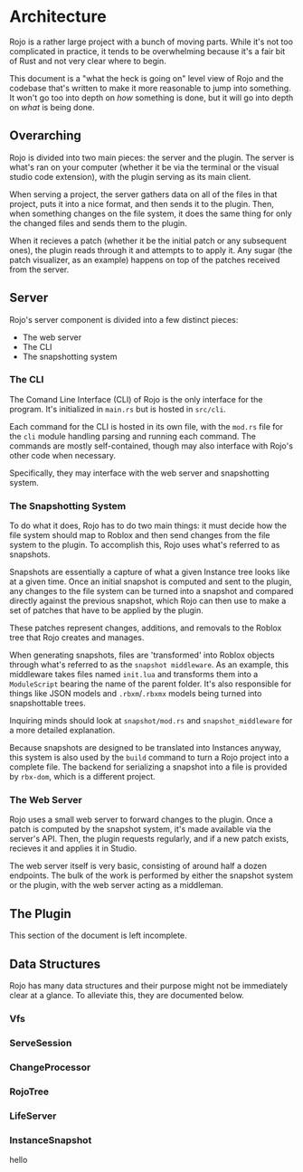 # Architecture

Rojo is a rather large project with a bunch of moving parts. While it's not too complicated in practice, it tends to be overwhelming because it's a fair bit of Rust and not very clear where to begin.

This document is a "what the heck is going on" level view of Rojo and the codebase that's written to make it more reasonable to jump into something. It won't go too into depth on *how* something is done, but it will go into depth on *what* is being done.

## Overarching

Rojo is divided into two main pieces: the server and the plugin. The server is what's ran on your computer (whether it be via the terminal or the visual studio code extension), with the plugin serving as its main client.

When serving a project, the server gathers data on all of the files in that project, puts it into a nice format, and then sends it to the plugin. Then, when something changes on the file system, it does the same thing for only the changed files and sends them to the plugin.

When it recieves a patch (whether it be the initial patch or any subsequent ones), the plugin reads through it and attempts to to apply it. Any sugar (the patch visualizer, as an example) happens on top of the patches received from the server.

## Server

Rojo's server component is divided into a few distinct pieces:

- The web server
- The CLI
- The snapshotting system

### The CLI

The Comand Line Interface (CLI) of Rojo is the only interface for the program. It's initialized in `main.rs` but is hosted in `src/cli`.

Each command for the CLI is hosted in its own file, with the `mod.rs` file for the `cli` module handling parsing and running each command. The commands are mostly self-contained, though may also interface with Rojo's other code when necessary.

Specifically, they may interface with the web server and snapshotting system.

### The Snapshotting System

To do what it does, Rojo has to do two main things: it must decide how the file system should map to Roblox and then send changes from the file system to the plugin. To accomplish this, Rojo uses what's referred to as snapshots.

Snapshots are essentially a capture of what a given Instance tree looks like at a given time. Once an initial snapshot is computed and sent to the plugin, any changes to the file system can be turned into a snapshot and compared directly against the previous snapshot, which Rojo can then use to make a set of patches that have to be applied by the plugin.

These patches represent changes, additions, and removals to the Roblox tree that Rojo creates and manages.

When generating snapshots, files are 'transformed' into Roblox objects through what's referred to as the `snapshot middleware`. As an example, this middleware takes files named `init.lua` and transforms them into a `ModuleScript` bearing the name of the parent folder. It's also responsible for things like JSON models and `.rbxm`/`.rbxmx` models being turned into snapshottable trees.

Inquiring minds should look at `snapshot/mod.rs` and `snapshot_middleware` for a more detailed explanation.

Because snapshots are designed to be translated into Instances anyway, this system is also used by the `build` command to turn a Rojo project into a complete file. The backend for serializing a snapshot into a file is provided by `rbx-dom`, which is a different project.

### The Web Server

Rojo uses a small web server to forward changes to the plugin. Once a patch is computed by the snapshot system, it's made available via the server's API. Then, the plugin requests regularly, and if a new patch exists, recieves it and applies it in Studio.

The web server itself is very basic, consisting of around half a dozen endpoints. The bulk of the work is performed by either the snapshot system or the plugin, with the web server acting as a middleman.

## The Plugin

This section of the document is left incomplete.

## Data Structures

Rojo has many data structures and their purpose might not be immediately clear at a glance. To alleviate this, they are documented below.

### Vfs

### ServeSession

### ChangeProcessor

### RojoTree

### LifeServer

### InstanceSnapshot

hello